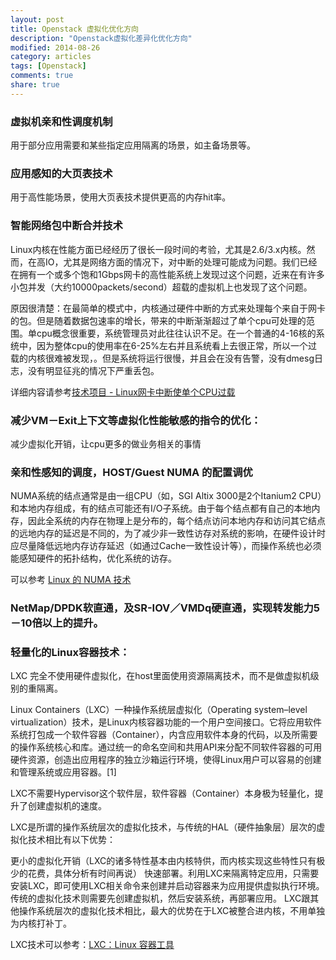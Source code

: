 ```yaml
---
layout: post
title: Openstack 虚拟化优化方向
description: "Openstack虚拟化差异化优化方向"
modified: 2014-08-26
category: articles
tags: [Openstack]
comments: true
share: true
---
```


### 虚拟机亲和性调度机制
用于部分应用需要和某些指定应用隔离的场景，如主备场景等。

### 应用感知的大页表技术
用于高性能场景，使用大页表技术提供更高的内存hit率。

### 智能网络包中断合并技术

Linux内核在性能方面已经经历了很长一段时间的考验，尤其是2.6/3.x内核。然而，在高IO，尤其是网络方面的情况下，对中断的处理可能成为问题。我们已经在拥有一个或多个饱和1Gbps网卡的高性能系统上发现过这个问题，近来在有许多小包并发（大约10000packets/second）超载的虚拟机上也发现了这个问题。

原因很清楚：在最简单的模式中，内核通过硬件中断的方式来处理每个来自于网卡的包。但是随着数据包速率的增长，带来的中断渐渐超过了单个cpu可处理的范围。单cpu概念很重要，系统管理员对此往往认识不足。在一个普通的4-16核的系统中，因为整体cpu的使用率在6-25%左右并且系统看上去很正常，所以一个过载的内核很难被发现，。但是系统将运行很慢，并且会在没有告警，没有dmesg日志，没有明显征兆的情况下严重丢包。

详细内容请参考[技术项目 - Linux网卡中断使单个CPU过载](http://blog.csdn.net/chinanetcloud/article/details/8072455)

### 减少VM－Exit上下文等虚拟化性能敏感的指令的优化：
减少虚拟化开销，让cpu更多的做业务相关的事情

### 亲和性感知的调度，HOST/Guest NUMA 的配置调优
NUMA系统的结点通常是由一组CPU（如，SGI Altix 3000是2个Itanium2 CPU）和本地内存组成，有的结点可能还有I/O子系统。由于每个结点都有自己的本地内存，因此全系统的内存在物理上是分布的，每个结点访问本地内存和访问其它结点的远地内存的延迟是不同的，为了减少非一致性访存对系统的影响，在硬件设计时应尽量降低远地内存访存延迟（如通过Cache一致性设计等），而操作系统也必须能感知硬件的拓扑结构，优化系统的访存。

可以参考 [Linux 的 NUMA 技术](http://www.ibm.com/developerworks/cn/linux/l-numa/index.html)

### NetMap/DPDK软直通，及SR-IOV／VMDq硬直通，实现转发能力5－10倍以上的提升。

### 轻量化的Linux容器技术： 
LXC 完全不使用硬件虚拟化，在host里面使用资源隔离技术，而不是做虚拟机级别的重隔离。

Linux Containers（LXC）一种操作系统层虚拟化（Operating system–level virtualization）技术，是Linux内核容器功能的一个用户空间接口。它将应用软件系统打包成一个软件容器（Container），内含应用软件本身的代码，以及所需要的操作系统核心和库。通过统一的命名空间和共用API来分配不同软件容器的可用硬件资源，创造出应用程序的独立沙箱运行环境，使得Linux用户可以容易的创建和管理系统或应用容器。[1]

LXC不需要Hypervisor这个软件层，软件容器（Container）本身极为轻量化，提升了创建虚拟机的速度。

LXC是所谓的操作系统层次的虚拟化技术，与传统的HAL（硬件抽象层）层次的虚拟化技术相比有以下优势：

更小的虚拟化开销（LXC的诸多特性基本由内核特供，而内核实现这些特性只有极少的花费，具体分析有时间再说）
快速部署。利用LXC来隔离特定应用，只需要安装LXC，即可使用LXC相关命令来创建并启动容器来为应用提供虚拟执行环境。传统的虚拟化技术则需要先创建虚拟机，然后安装系统，再部署应用。
LXC跟其他操作系统层次的虚拟化技术相比，最大的优势在于LXC被整合进内核，不用单独为内核打补丁。

LXC技术可以参考：[LXC：Linux 容器工具](http://www.ibm.com/developerworks/cn/linux/l-lxc-containers/)
